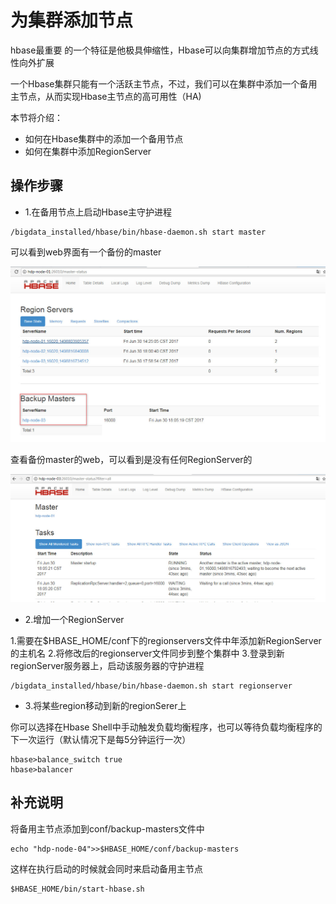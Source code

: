 # 为集群添加节点

hbase最重要 的一个特征是他极具伸缩性，Hbase可以向集群增加节点的方式线性向外扩展

一个Hbase集群只能有一个活跃主节点，不过，我们可以在集群中添加一个备用主节点，从而实现Hbase主节点的高可用性（HA)


本节将介绍：

* 如何在Hbase集群中的添加一个备用节点
* 如何在集群中添加RegionServer



## 操作步骤

* 1.在备用节点上启动Hbase主守护进程

```
/bigdata_installed/hbase/bin/hbase-daemon.sh start master

```

可以看到web界面有一个备份的master

![](/images/bigdata/hbase/back_master.jpg)


查看备份master的web，可以看到是没有任何RegionServer的

![](/images/bigdata/hbase/back_master_2.jpg)



* 2.增加一个RegionServer

1.需要在$HBASE_HOME/conf下的regionservers文件中年添加新RegionServer的主机名
2.将修改后的regionserver文件同步到整个集群中
3.登录到新regionServer服务器上，启动该服务器的守护进程
```
/bigdata_installed/hbase/bin/hbase-daemon.sh start regionserver

```

* 3.将某些region移动到新的regionSerer上

你可以选择在Hbase Shell中手动触发负载均衡程序，也可以等待负载均衡程序的下一次运行（默认情况下是每5分钟运行一次）

```
hbase>balance_switch true
hbase>balancer
```

## 补充说明

将备用主节点添加到conf/backup-masters文件中

```
echo "hdp-node-04">>$HBASE_HOME/conf/backup-masters
```

这样在执行启动的时候就会同时来启动备用主节点

```
$HBASE_HOME/bin/start-hbase.sh

```

